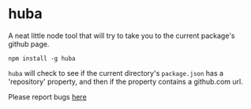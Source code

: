 # huba
A neat little node tool that will try to take you to the current package's github page.

	npm install -g huba

`huba` will check to see if the current directory's `package.json` has a 'repository' property, and then if the property contains a github.com url.

Please report bugs [here](https://github.com/nickroberts404/huba/issues)